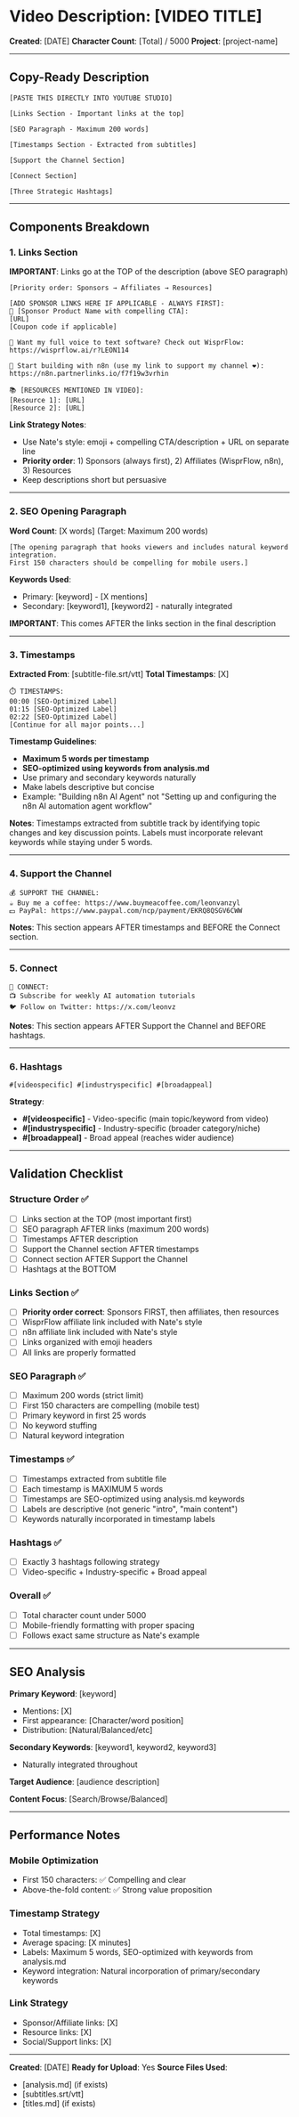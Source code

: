 # Video Description: [VIDEO TITLE]

**Created**: [DATE]
**Character Count**: [Total] / 5000
**Project**: [project-name]

---

## Copy-Ready Description

```
[PASTE THIS DIRECTLY INTO YOUTUBE STUDIO]

[Links Section - Important links at the top]

[SEO Paragraph - Maximum 200 words]

[Timestamps Section - Extracted from subtitles]

[Support the Channel Section]

[Connect Section]

[Three Strategic Hashtags]
```

---

## Components Breakdown

### 1. Links Section

**IMPORTANT**: Links go at the TOP of the description (above SEO paragraph)

```
[Priority order: Sponsors → Affiliates → Resources]

[ADD SPONSOR LINKS HERE IF APPLICABLE - ALWAYS FIRST]:
🎁 [Sponsor Product Name with compelling CTA]:
[URL]
[Coupon code if applicable]

💬 Want my full voice to text software? Check out WisprFlow:
https://wisprflow.ai/r?LEON114

🚀 Start building with n8n (use my link to support my channel ❤️):
https://n8n.partnerlinks.io/f7f19w3vrhin

📚 [RESOURCES MENTIONED IN VIDEO]:
[Resource 1]: [URL]
[Resource 2]: [URL]
```

**Link Strategy Notes**:
- Use Nate's style: emoji + compelling CTA/description + URL on separate line
- **Priority order**: 1) Sponsors (always first), 2) Affiliates (WisprFlow, n8n), 3) Resources
- Keep descriptions short but persuasive

---

### 2. SEO Opening Paragraph

**Word Count**: [X words] (Target: Maximum 200 words)

```
[The opening paragraph that hooks viewers and includes natural keyword integration.
First 150 characters should be compelling for mobile users.]
```

**Keywords Used**:
- Primary: [keyword] - [X mentions]
- Secondary: [keyword1], [keyword2] - naturally integrated

**IMPORTANT**: This comes AFTER the links section in the final description

---

### 3. Timestamps

**Extracted From**: [subtitle-file.srt/vtt]
**Total Timestamps**: [X]

```
⏱️ TIMESTAMPS:
00:00 [SEO-Optimized Label]
01:15 [SEO-Optimized Label]
02:22 [SEO-Optimized Label]
[Continue for all major points...]
```

**Timestamp Guidelines**:
- **Maximum 5 words per timestamp**
- **SEO-optimized using keywords from analysis.md**
- Use primary and secondary keywords naturally
- Make labels descriptive but concise
- Example: "Building n8n AI Agent" not "Setting up and configuring the n8n AI automation agent workflow"

**Notes**: Timestamps extracted from subtitle track by identifying topic changes and key discussion points. Labels must incorporate relevant keywords while staying under 5 words.

---

### 4. Support the Channel

```
💰 SUPPORT THE CHANNEL:
☕ Buy me a coffee: https://www.buymeacoffee.com/leonvanzyl
💵 PayPal: https://www.paypal.com/ncp/payment/EKRQ8QSGV6CWW
```

**Notes**: This section appears AFTER timestamps and BEFORE the Connect section.

---

### 5. Connect

```
🔗 CONNECT:
📺 Subscribe for weekly AI automation tutorials
🐦 Follow on Twitter: https://x.com/leonvz
```

**Notes**: This section appears AFTER Support the Channel and BEFORE hashtags.

---

### 6. Hashtags

```
#[videospecific] #[industryspecific] #[broadappeal]
```

**Strategy**:
- **#[videospecific]** - Video-specific (main topic/keyword from video)
- **#[industryspecific]** - Industry-specific (broader category/niche)
- **#[broadappeal]** - Broad appeal (reaches wider audience)

---

## Validation Checklist

### Structure Order ✅
- [ ] Links section at the TOP (most important first)
- [ ] SEO paragraph AFTER links (maximum 200 words)
- [ ] Timestamps AFTER description
- [ ] Support the Channel section AFTER timestamps
- [ ] Connect section AFTER Support the Channel
- [ ] Hashtags at the BOTTOM

### Links Section ✅
- [ ] **Priority order correct**: Sponsors FIRST, then affiliates, then resources
- [ ] WisprFlow affiliate link included with Nate's style
- [ ] n8n affiliate link included with Nate's style
- [ ] Links organized with emoji headers
- [ ] All links are properly formatted

### SEO Paragraph ✅
- [ ] Maximum 200 words (strict limit)
- [ ] First 150 characters are compelling (mobile test)
- [ ] Primary keyword in first 25 words
- [ ] No keyword stuffing
- [ ] Natural keyword integration

### Timestamps ✅
- [ ] Timestamps extracted from subtitle file
- [ ] Each timestamp is MAXIMUM 5 words
- [ ] Timestamps are SEO-optimized using analysis.md keywords
- [ ] Labels are descriptive (not generic "intro", "main content")
- [ ] Keywords naturally incorporated in timestamp labels

### Hashtags ✅
- [ ] Exactly 3 hashtags following strategy
- [ ] Video-specific + Industry-specific + Broad appeal

### Overall ✅
- [ ] Total character count under 5000
- [ ] Mobile-friendly formatting with proper spacing
- [ ] Follows exact same structure as Nate's example

---

## SEO Analysis

**Primary Keyword**: [keyword]
- Mentions: [X]
- First appearance: [Character/word position]
- Distribution: [Natural/Balanced/etc]

**Secondary Keywords**: [keyword1, keyword2, keyword3]
- Naturally integrated throughout

**Target Audience**: [audience description]

**Content Focus**: [Search/Browse/Balanced]

---

## Performance Notes

### Mobile Optimization
- First 150 characters: ✅ Compelling and clear
- Above-the-fold content: ✅ Strong value proposition

### Timestamp Strategy
- Total timestamps: [X]
- Average spacing: [X minutes]
- Labels: Maximum 5 words, SEO-optimized with keywords from analysis.md
- Keyword integration: Natural incorporation of primary/secondary keywords

### Link Strategy
- Sponsor/Affiliate links: [X]
- Resource links: [X]
- Social/Support links: [X]

---

**Created**: [DATE]
**Ready for Upload**: Yes
**Source Files Used**:
- [analysis.md] (if exists)
- [subtitles.srt/vtt]
- [titles.md] (if exists)
